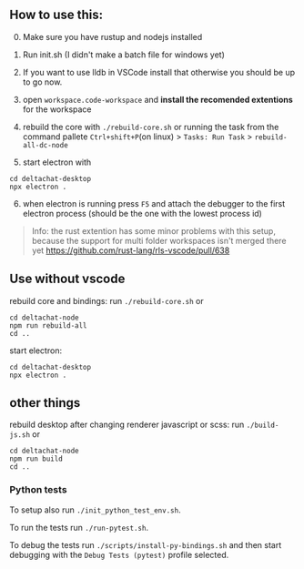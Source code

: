 ## How to use this:

0. Make sure you have rustup and nodejs installed

1. Run init.sh (I didn't make a batch file for windows yet)
2. If you want to use lldb in VSCode install that otherwise you should be up to go now.
3. open `workspace.code-workspace` and **install the recomended extentions** for the workspace

4. rebuild the core with `./rebuild-core.sh` or running the task from the command pallete `Ctrl+shift+P`(on linux) > `Tasks: Run Task` > `rebuild-all-dc-node`
5. start electron with 
```
cd deltachat-desktop
npx electron .
```
6. when electron is running press `F5` and attach the debugger to the first electron process (should be the one with the lowest process id)


> Info: the rust extention has some minor problems with this setup, because the support for multi folder workspaces isn't merged there yet https://github.com/rust-lang/rls-vscode/pull/638


## Use without vscode

rebuild core and bindings:
run `./rebuild-core.sh` or
```
cd deltachat-node
npm run rebuild-all
cd ..
```

start electron:
```
cd deltachat-desktop
npx electron .
```


## other things
rebuild desktop after changing renderer javascript or scss:
run `./build-js.sh` or
```
cd deltachat-node
npm run build
cd ..
```

### Python tests

To setup also run `./init_python_test_env.sh`.

To run the tests run `./run-pytest.sh`.


To debug the tests run `./scripts/install-py-bindings.sh` and then start debugging with the `Debug Tests (pytest)` profile selected.